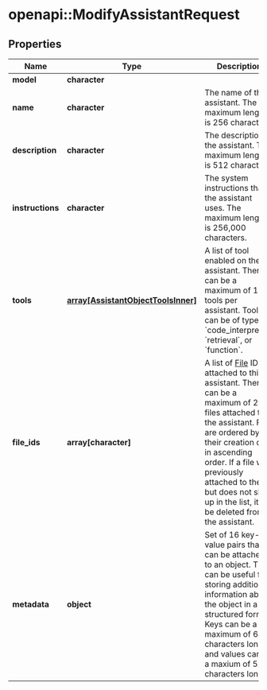 # openapi::ModifyAssistantRequest


## Properties
Name | Type | Description | Notes
------------ | ------------- | ------------- | -------------
**model** | **character** |  | [optional] 
**name** | **character** | The name of the assistant. The maximum length is 256 characters.  | [optional] [Max. length: 256] 
**description** | **character** | The description of the assistant. The maximum length is 512 characters.  | [optional] [Max. length: 512] 
**instructions** | **character** | The system instructions that the assistant uses. The maximum length is 256,000 characters.  | [optional] [Max. length: 256000] 
**tools** | [**array[AssistantObjectToolsInner]**](AssistantObject_tools_inner.md) | A list of tool enabled on the assistant. There can be a maximum of 128 tools per assistant. Tools can be of types &#x60;code_interpreter&#x60;, &#x60;retrieval&#x60;, or &#x60;function&#x60;.  | [optional] [default to []] [Max. items: 128] 
**file_ids** | **array[character]** | A list of [File](/docs/api-reference/files) IDs attached to this assistant. There can be a maximum of 20 files attached to the assistant. Files are ordered by their creation date in ascending order. If a file was previously attached to the list but does not show up in the list, it will be deleted from the assistant.  | [optional] [default to []] [Max. items: 20] 
**metadata** | **object** | Set of 16 key-value pairs that can be attached to an object. This can be useful for storing additional information about the object in a structured format. Keys can be a maximum of 64 characters long and values can be a maxium of 512 characters long.  | [optional] 


